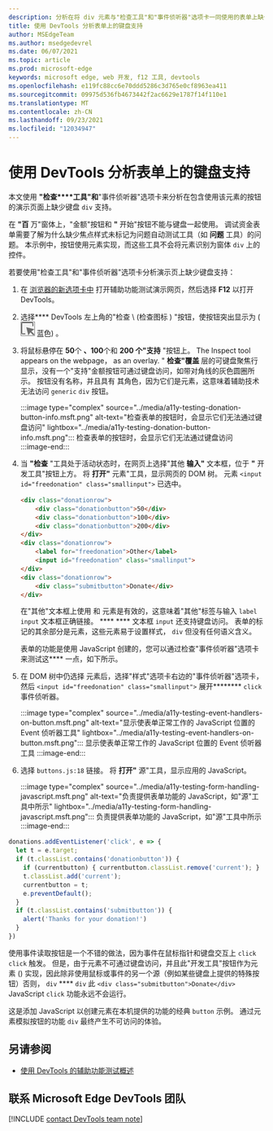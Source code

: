 ```yaml
---
description: 分析在将 div 元素与"检查工具"和"事件侦听器"选项卡一同使用的表单上缺少键盘支持。
title: 使用 DevTools 分析表单上的键盘支持
author: MSEdgeTeam
ms.author: msedgedevrel
ms.date: 06/07/2021
ms.topic: article
ms.prod: microsoft-edge
keywords: microsoft edge, web 开发, f12 工具, devtools
ms.openlocfilehash: e119fc88cc6e70ddd5286c3d765e0cf8963ea411
ms.sourcegitcommit: 09975d536fb4673442f2ac6629e1787f14f110e1
ms.translationtype: MT
ms.contentlocale: zh-CN
ms.lasthandoff: 09/23/2021
ms.locfileid: "12034947"
---
```

# <a name="analyze-keyboard-support-on-forms-using-the-devtools"></a>使用 DevTools 分析表单上的键盘支持

本文使用 **"检查****工具"和**"事件侦听器"选项卡来分析在包含使用该元素的按钮的演示页面上缺少键盘 `div` 支持。

在 **"百** 万"窗体上，"金额"按钮和 **"** 开始"按钮不能与键盘一起使用。  调试资金表单需要了解为什么缺少焦点样式未标记为问题自动测试工具（如 **问题** 工具）的问题。  本示例中，按钮使用元素实现，而这些工具不会将元素识别为窗体 `div` 上的控件。

若要使用"检查工具"和"事件侦听器"选项卡分析演示页上缺少键盘支持：

<!-- 1. Inspect tool: Accessibility section: keyboard-focusable row -->

1.  在 [浏览器的新选项卡中][DevToolsA11yErrorsDemopage] 打开辅助功能测试演示网页，然后选择 **F12** 以打开 DevTools。

1.  选择**** DevTools 左上角的"检查 \ (检查图标 \) "按钮，使按钮突出显示为 (![ ](../media/inspect-icon.msft.png) 蓝色) 。

1.  将鼠标悬停在 **50**个 **、100**个和 **200 个"支持** "按钮上。  The Inspect tool appears on the webpage， as an overlay.  " **检查"覆盖** 层的可键盘聚焦行显示，没有一个"支持"金额按钮可通过键盘访问，如带对角线的灰色圆圈所示。  按钮没有名称，并且具有 其角色，因为它们是元素，这意味着辅助技术无法访问 `generic` `div` 按钮。

    :::image type="complex" source="../media/a11y-testing-donation-button-info.msft.png" alt-text="检查表单的按钮时，会显示它们无法通过键盘访问" lightbox="../media/a11y-testing-donation-button-info.msft.png":::
        检查表单的按钮时，会显示它们无法通过键盘访问
    :::image-end:::

1.  当 **"检查** "工具处于活动状态时，在网页上选择"其他 **输入"** 文本框，位于 **"** 开发工具"按钮上方。  将 **打开"** 元素"工具，显示网页的 DOM 树。  元素 `<input id="freedonation" class="smallinput">` 已选中。

    ```html
    <div class="donationrow">
        <div class="donationbutton">50</div>
        <div class="donationbutton">100</div>
        <div class="donationbutton">200</div>
    </div>
    <div class="donationrow">
        <label for="freedonation">Other</label>
        <input id="freedonation" class="smallinput">
    </div>
    <div class="donationrow">
        <div class="submitbutton">Donate</div>
    </div>
    ```

    在"其他"文本框上使用 和 元素是有效的，这意味着"其他"标签与输入 `label` `input` 文本框正确链接。 **** ****  文本框 `input` 还支持键盘访问。  表单的标记的其余部分是元素，这些元素易于设置样式， `div` 但没有任何语义含义。

    <!-- 2. Elements tool: Event Listeners tab -->

    表单的功能是使用 JavaScript 创建的，您可以通过检查"事件侦听器"选项卡来测试这**** 一点，如下所示。

1.  在 DOM 树中仍选择 元素后，选择"样式"选项卡右边的"事件侦听器"选项卡，然后 `<input id="freedonation" class="smallinput">` 展开******** `click` 事件侦听器。

    :::image type="complex" source="../media/a11y-testing-event-handlers-on-button.msft.png" alt-text="显示使表单正常工作的 JavaScript 位置的 Event 侦听器工具" lightbox="../media/a11y-testing-event-handlers-on-button.msft.png":::
        显示使表单正常工作的 JavaScript 位置的 Event 侦听器工具
    :::image-end:::

1.  选择 `buttons.js:18` 链接。  将 **打开"** 源"工具，显示应用的 JavaScript。

    :::image type="complex" source="../media/a11y-testing-form-handling-javascript.msft.png" alt-text="负责提供表单功能的 JavaScript，如&quot;源&quot;工具中所示" lightbox="../media/a11y-testing-form-handling-javascript.msft.png":::
        负责提供表单功能的 JavaScript，如"源"工具中所示
    :::image-end:::

```javascript
donations.addEventListener('click', e => {
  let t = e.target;
  if (t.classList.contains('donationbutton')) {
    if (currentbutton) { currentbutton.classList.remove('current'); }
    t.classList.add('current');
    currentbutton = t;
    e.preventDefault();
  }
  if (t.classList.contains('submitbutton')) {
    alert('Thanks for your donation!')
  }
})
```

使用事件读取按钮是一个不错的做法，因为事件在鼠标指针和键盘交互上 `click` `click` 触发。  但是，由于元素不可通过键盘访问，并且此"开发工具"按钮作为元素 () 实现，因此除非使用鼠标或事件的另一个源（例如某些键盘上提供的特殊按钮）否则， `div` **** `div` 此 `<div class="submitbutton">Donate</div>` JavaScript `click` 功能永远不会运行。

这是添加 JavaScript 以创建元素在本机提供的功能的经典 `button` 示例。  通过元素模拟按钮的功能 `div` 最终产生不可访问的体验。


<!-- ====================================================================== -->
## <a name="see-also"></a>另请参阅

*  [使用 DevTools 的辅助功能测试概述](accessibility-testing-in-devtools.md)


<!-- ====================================================================== -->
## <a name="getting-in-touch-with-the-microsoft-edge-devtools-team"></a>联系 Microsoft Edge DevTools 团队

[!INCLUDE [contact DevTools team note](../includes/contact-devtools-team-note.md)]


<!-- ====================================================================== -->
<!-- links -->
[DevToolsA11yErrorsDemopage]: https://microsoftedge.github.io/DevToolsSamples/a11y-testing/page-with-errors.html "辅助功能测试演示网页|GitHub"
